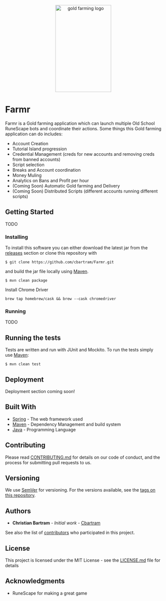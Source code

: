 <p align="center">
    <img height="280" width="180" src="https://i.imgur.com/k1gIHO5.png" alt="gold farming logo" />
</p>

# Farmr

Farmr is a Gold farming application which can launch multiple Old School RuneScape bots and coordinate their actions. Some
things this Gold farming application can do includes:

- Account Creation
- Tutorial Island progression  
- Credential Management (creds for new accounts and removing creds from banned accounts)
- Script selection
- Breaks and Account coordination
- Money Muling
- Analytics on Bans and Profit per hour
- (Coming Soon) Automatic Gold farming and Delivery  
- (Coming Soon) Distributed Scripts (different accounts running different scripts)

## Getting Started

TODO


### Installing

To install this software you can either download the latest jar from the [releases](https://github.com/cbartram/Farmr/releases) section or clone this repository with

```shell
$ git clone https://github.com/cbartram/Farmr.git
```

and build the jar file locally using [Maven](https://maven.apache.org).

```shell
$ mvn clean package
```

Install Chrome Driver

```shell
brew tap homebrew/cask && brew --cask chromedriver
```

### Running

TODO

## Running the tests

Tests are written and run with JUnit and Mockito. To run the tests simply use [Maven](https://maven.apache.org):

```shell
$ mvn clean test
```

## Deployment

Deployment section coming soon!

## Built With

* [Spring](http://spring.io/) - The web framework used
* [Maven](https://maven.apache.org/) - Dependency Management and build system
* [Java](https://java.com) - Programming Language

## Contributing

Please read [CONTRIBUTING.md](https://gist.github.com/PurpleBooth/b24679402957c63ec426) for details on our code of conduct, and the process for submitting pull requests to us.

## Versioning

We use [SemVer](http://semver.org/) for versioning. For the versions available, see the [tags on this repository](https://github.com/cbartram/Farmr/tags).

## Authors

* **Christian Bartram** - *Initial work* - [Cbartram](https://github.com/cbartram)

See also the list of [contributors](https://github.com/cbartram/Farmr/contributors) who participated in this project.

## License

This project is licensed under the MIT License - see the [LICENSE.md](LICENSE.md) file for details

## Acknowledgments

* RuneScape for making a great game

